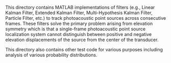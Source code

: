 This directory contains MATLAB implementations of filters (e.g., Linear Kalman Filter, Extended Kalman Filter,
 Multi-Hypothesis Kalman Filter, Particle Filter, etc.) to track photoacoustic point sources across consecutive frames.
These filters solve the primary problem arising from elevation symmetry which is that a single-frame photoacoustic
point source localization system cannot distinguish between positive and negative elevation displacements of the source
from the center of the transducer.

This directory also contains other test code for various purposes including analysis of various probability
distributions.
